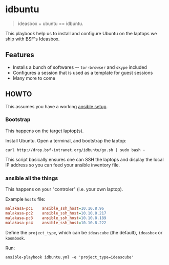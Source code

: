 # idbuntu

> ideasbox + ubuntu == idbuntu.

This playbook help us to install and configure Ubuntu on the laptops we ship
with BSF's Ideasbox.

## Features

* Installs a bunch of softwares -- `tor-browser` and `skype` included
* Configures a session that is used as a template for guest sessions
* Many more to come

## HOWTO

This assumes you have a working [ansible setup](ANSIBLE-SETUP.md).

### Bootstrap

This happens on the target laptop(s).

Install Ubuntu. Open a terminal, and bootstrap the laptop:

```shell
curl http://drop.bsf-intranet.org/idbuntu/go.sh | sudo bash -
```

This script basically ensures one can SSH the laptops and display the local
IP address so you can feed your ansible inventory file.

### ansible all the things

This happens on your "controler" (i.e. your own laptop).

Example `hosts` file:

```ini
malakasa-pc1    ansible_ssh_host=10.10.8.96
malakasa-pc2    ansible_ssh_host=10.10.8.217
malakasa-pc3    ansible_ssh_host=10.10.8.189
malakasa-pc4    ansible_ssh_host=10.10.8.222
```

Define the `project_type`, which can be `ideascube` (the default), `ideasbox`
or `koombook`.

Run:

```shell
ansible-playbook idbuntu.yml -e 'project_type=ideascube'
```
